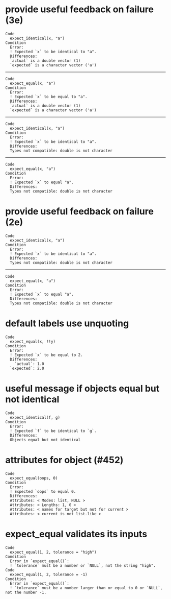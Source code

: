 # provide useful feedback on failure (3e)

    Code
      expect_identical(x, "a")
    Condition
      Error:
      ! Expected `x` to be identical to "a".
      Differences:
      `actual` is a double vector (1)
      `expected` is a character vector ('a')

---

    Code
      expect_equal(x, "a")
    Condition
      Error:
      ! Expected `x` to be equal to "a".
      Differences:
      `actual` is a double vector (1)
      `expected` is a character vector ('a')

---

    Code
      expect_identical(x, "a")
    Condition
      Error:
      ! Expected `x` to be identical to "a".
      Differences:
      Types not compatible: double is not character

---

    Code
      expect_equal(x, "a")
    Condition
      Error:
      ! Expected `x` to equal "a".
      Differences:
      Types not compatible: double is not character

# provide useful feedback on failure (2e)

    Code
      expect_identical(x, "a")
    Condition
      Error:
      ! Expected `x` to be identical to "a".
      Differences:
      Types not compatible: double is not character

---

    Code
      expect_equal(x, "a")
    Condition
      Error:
      ! Expected `x` to equal "a".
      Differences:
      Types not compatible: double is not character

# default labels use unquoting

    Code
      expect_equal(x, !!y)
    Condition
      Error:
      ! Expected `x` to be equal to 2.
      Differences:
        `actual`: 1.0
      `expected`: 2.0

# useful message if objects equal but not identical

    Code
      expect_identical(f, g)
    Condition
      Error:
      ! Expected `f` to be identical to `g`.
      Differences:
      Objects equal but not identical

# attributes for object (#452)

    Code
      expect_equal(oops, 0)
    Condition
      Error:
      ! Expected `oops` to equal 0.
      Differences:
      Attributes: < Modes: list, NULL >
      Attributes: < Lengths: 1, 0 >
      Attributes: < names for target but not for current >
      Attributes: < current is not list-like >

# expect_equal validates its inputs

    Code
      expect_equal(1, 2, tolerance = "high")
    Condition
      Error in `expect_equal()`:
      ! `tolerance` must be a number or `NULL`, not the string "high".
    Code
      expect_equal(1, 2, tolerance = -1)
    Condition
      Error in `expect_equal()`:
      ! `tolerance` must be a number larger than or equal to 0 or `NULL`, not the number -1.

